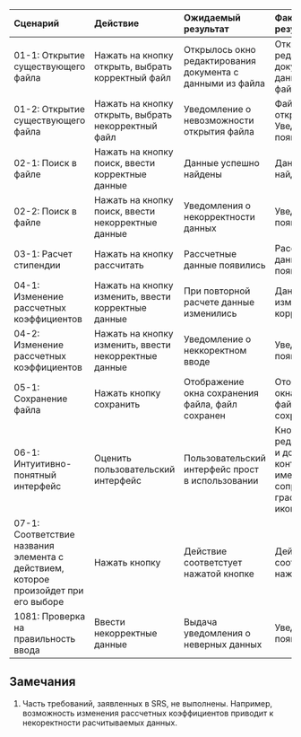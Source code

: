 |Сценарий|Действие|Ожидаемый результат|Фактический результат| Оценка|
|:---|:---|:---|:---|:---|
|01-1: Открытие существующего файла |Нажать на кнопку открыть, выбрать корректный файл|Открылось окно редактирования документа с данными из файла|Открылось окно редактирования документа с данными из файла|Тест пройден|
|01-2: Открытие существующего файла|Нажать на кнопку открыть, выбрать некорректный файл|Уведомление о невозможности открытия файла|Файл не открылся. Уведомление появилось|Тест пройден|
|02-1: Поиск в файле|Нажать на кнопку поиск, ввести корректные данные |Данные успешно найдены|Данные успешно найдены|Тест пройден|
|02-2: Поиск в файле|Нажать на кнопку поиск, ввести некорректные данные|Уведомления о некорректности данных|Уведомление появилось|Тест пройден|
|03-1: Расчет стипендии|Нажать на кнопку рассчитать|Рассчетные данные появились|Рассчетные данные появились|Тест пройден|
|04-1: Изменение рассчетных коэффициентов|Нажать на кнопку изменить, ввести корректные данные|При повторной расчете данные изменились|Данные изменились, не корректно|Тест не пройден|
|04-2: Изменение рассчетных коэффициентов|Нажать на кнопку изменить, ввести некорректные данные|Уведомление о неккоректном вводе|Уведомление появилось|Тест пройден|
|05-1: Сохранение файла|Нажать кнопку сохранить|Отображение окна сохранения файла, файл сохранен|Отображение окна сохранения файла, файл сохранен|Тест пройден|
|06-1: Интуитивно-понятный интерфейс|Оценить пользовательский интерфейс|Пользовательский интерфейс прост в использовании|Кнопки удаления, редактирования и добавления контакта не имеют сопровождающих графических иконок|Тест не пройден|
|07-1: Соответствие названия элемента с действием, которое произойдет при его выборе|Нажать кнопку|Действие соответстует нажатой кнопке|Действие соответстует нажатой кнопке|Тест  пройден|
|1081: Проверка на правильность ввода|Ввести некорректные данные|Выдача уведомления о неверных данных|Уведомлнеия  появляются|Тест  пройден|



## Замечания
1. Часть требований, заявленных в SRS, не выполнены. Например, возможность изменения рассчетных коэффициентов приводит к некоректности расчитываемых данных.
